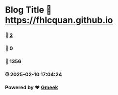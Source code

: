 # Blog Title :link: https://fhlcquan.github.io 
### :page_facing_up: [2](https://fhlcquan.github.io/tag.html) 
### :speech_balloon: 0 
### :hibiscus: 1356 
### :alarm_clock: 2025-02-10 17:04:24 
### Powered by :heart: [Gmeek](https://github.com/Meekdai/Gmeek)
